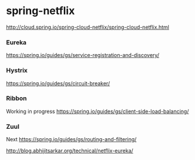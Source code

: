 # spring-netflix

http://cloud.spring.io/spring-cloud-netflix/spring-cloud-netflix.html

### Eureka
https://spring.io/guides/gs/service-registration-and-discovery/

### Hystrix
https://spring.io/guides/gs/circuit-breaker/

### Ribbon
Working in progress
https://spring.io/guides/gs/client-side-load-balancing/

### Zuul
Next
https://spring.io/guides/gs/routing-and-filtering/

http://blog.abhijitsarkar.org/technical/netflix-eureka/